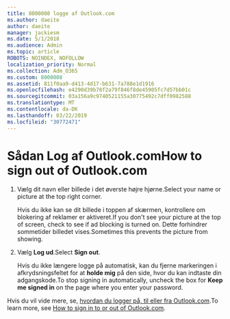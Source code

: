 ```yaml
---
title: 8000008 logge af Outlook.com
ms.author: daeite
author: daeite
manager: jackiesm
ms.date: 5/1/2018
ms.audience: Admin
ms.topic: article
ROBOTS: NOINDEX, NOFOLLOW
localization_priority: Normal
ms.collection: Adm_O365
ms.custom: 8000008
ms.assetid: 811f0aa9-d413-4d17-b631-7a788e1d1916
ms.openlocfilehash: e4290d39b78f2a79f846f8de45905fc7d57bb01c
ms.sourcegitcommit: 03a156a9c9740521155a30775492c7dff0982588
ms.translationtype: MT
ms.contentlocale: da-DK
ms.lasthandoff: 03/22/2019
ms.locfileid: "30772471"
---
```

# <a name="how-to-sign-out-of-outlookcom"></a><span data-ttu-id="a8386-102">Sådan Log af Outlook.com</span><span class="sxs-lookup"><span data-stu-id="a8386-102">How to sign out of Outlook.com</span></span>

1. <span data-ttu-id="a8386-103">Vælg dit navn eller billede i det øverste højre hjørne.</span><span class="sxs-lookup"><span data-stu-id="a8386-103">Select your name or picture at the top right corner.</span></span>
    
    <span data-ttu-id="a8386-104">Hvis du ikke kan se dit billede i toppen af skærmen, kontrollere om blokering af reklamer er aktiveret.</span><span class="sxs-lookup"><span data-stu-id="a8386-104">If you don't see your picture at the top of screen, check to see if ad blocking is turned on.</span></span> <span data-ttu-id="a8386-105">Dette forhindrer sommetider billedet vises.</span><span class="sxs-lookup"><span data-stu-id="a8386-105">Sometimes this prevents the picture from showing.</span></span>
    
2. <span data-ttu-id="a8386-106">Vælg **Log ud**.</span><span class="sxs-lookup"><span data-stu-id="a8386-106">Select **Sign out**.</span></span> 
    
    <span data-ttu-id="a8386-107">Hvis du ikke længere logge på automatisk, kan du fjerne markeringen i afkrydsningsfeltet for at **holde mig** på den side, hvor du kan indtaste din adgangskode.</span><span class="sxs-lookup"><span data-stu-id="a8386-107">To stop signing in automatically, uncheck the box for **Keep me signed in** on the page where you enter your password.</span></span> 
    
<span data-ttu-id="a8386-108">Hvis du vil vide mere, se, [hvordan du logger på, til eller fra Outlook.com](https://go.microsoft.com/fwlink/p/?linkid=873113).</span><span class="sxs-lookup"><span data-stu-id="a8386-108">To learn more, see [How to sign in to or out of Outlook.com](https://go.microsoft.com/fwlink/p/?linkid=873113).</span></span>
  

